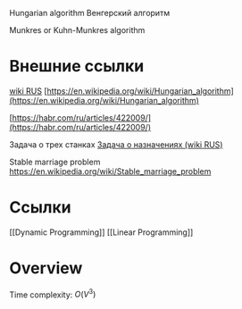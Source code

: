 
Hungarian algorithm
Венгерский алгоритм

Munkres or Kuhn-Munkres algorithm

# Внешние ссылки

[wiki RUS](https://ru.wikipedia.org/wiki/%D0%92%D0%B5%D0%BD%D0%B3%D0%B5%D1%80%D1%81%D0%BA%D0%B8%D0%B9_%D0%B0%D0%BB%D0%B3%D0%BE%D1%80%D0%B8%D1%82%D0%BC)
[https://en.wikipedia.org/wiki/Hungarian_algorithm](https://en.wikipedia.org/wiki/Hungarian_algorithm)

[https://habr.com/ru/articles/422009/](https://habr.com/ru/articles/422009/)

Задача о трех станках
[Задача о назначениях (wiki RUS)](https://ru.wikipedia.org/wiki/%D0%97%D0%B0%D0%B4%D0%B0%D1%87%D0%B0_%D0%BE_%D0%BD%D0%B0%D0%B7%D0%BD%D0%B0%D1%87%D0%B5%D0%BD%D0%B8%D1%8F%D1%85)

Stable marriage problem
https://en.wikipedia.org/wiki/Stable_marriage_problem

# Ссылки

[[Dynamic Programming]]
[[Linear Programming]]

# Overview

Time complexity: $O(V^3)$
